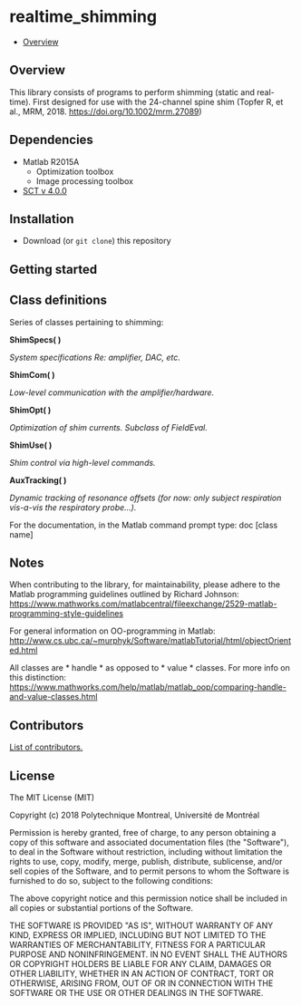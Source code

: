 # realtime_shimming

- [Overview](#overview)


## Overview

This library consists of programs to perform shimming (static and real-time).
First designed for use with the 24-channel spine shim (Topfer R, et al., MRM,
2018. https://doi.org/10.1002/mrm.27089)

## Dependencies

- Matlab R2015A
  - Optimization toolbox
  - Image processing toolbox
- [SCT v 4.0.0](https://github.com/neuropoly/spinalcordtoolbox)

## Installation

- Download (or `git clone`) this repository


## Getting started

## Class definitions

Series of classes pertaining to shimming:

**ShimSpecs( )**

*System specifications Re: amplifier, DAC, etc.*

**ShimCom( )**

*Low-level communication with the amplifier/hardware.*

**ShimOpt( )**

*Optimization of shim currents. Subclass of FieldEval.*

**ShimUse( )**

*Shim control via high-level commands.*

**AuxTracking( )**

*Dynamic tracking of resonance offsets (for now: only subject respiration vis-a-vis the respiratory probe...).*

For the documentation, in the Matlab command prompt type:
	doc [class name]

## Notes

When contributing to the library, for maintainability, please adhere to the
Matlab programming guidelines outlined by Richard Johnson:
https://www.mathworks.com/matlabcentral/fileexchange/2529-matlab-programming-style-guidelines

For general information on OO-programming in Matlab:
http://www.cs.ubc.ca/~murphyk/Software/matlabTutorial/html/objectOriented.html

All classes are * handle * as opposed to * value * classes.
For more info on this distinction:
https://www.mathworks.com/help/matlab/matlab_oop/comparing-handle-and-value-classes.html  


## Contributors

[List of contributors.](https://github.com/neuropoly/realtime_shimming/graphs/contributors)

## License

The MIT License (MIT)

Copyright (c) 2018 Polytechnique Montreal, Université de Montréal

Permission is hereby granted, free of charge, to any person obtaining a copy of this software and associated documentation files (the "Software"), to deal in the Software without restriction, including without limitation the rights to use, copy, modify, merge, publish, distribute, sublicense, and/or sell copies of the Software, and to permit persons to whom the Software is furnished to do so, subject to the following conditions:

The above copyright notice and this permission notice shall be included in all copies or substantial portions of the Software.

THE SOFTWARE IS PROVIDED "AS IS", WITHOUT WARRANTY OF ANY KIND, EXPRESS OR IMPLIED, INCLUDING BUT NOT LIMITED TO THE WARRANTIES OF MERCHANTABILITY, FITNESS FOR A PARTICULAR PURPOSE AND NONINFRINGEMENT. IN NO EVENT SHALL THE AUTHORS OR COPYRIGHT HOLDERS BE LIABLE FOR ANY CLAIM, DAMAGES OR OTHER LIABILITY, WHETHER IN AN ACTION OF CONTRACT, TORT OR OTHERWISE, ARISING FROM, OUT OF OR IN CONNECTION WITH THE SOFTWARE OR THE USE OR OTHER DEALINGS IN THE SOFTWARE.
